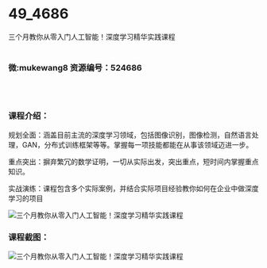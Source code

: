 # 49_4686
三个月教你从零入门人工智能！深度学习精华实践课程
<br/></br>
<h3>微:mukewang8 资源编号：524686</h3>
<br/></br>
<h3>课程介绍：</h3>
<p>规划全面：涵盖目前主流的<a title="查看与 深度学习 相关的文章" target="_blank">深度学习</a>领域，包括图像识别，图像检测，自然语言处理，GAN，分布式训练框架等等。掌握每一项技能都能在从事该领域迈进一步。</p>
<p>重点突出：摒弃繁冗的数学证明，一切从实际出发，突出重点，短时间内掌握重点知识。</p>
<p>实战演练：课程包含多个实际案例，并结合实际项目经验教你如何在企业中做深度学习的项目</p>
<p><img src="https://www.ko996.com/wp-content/uploads/img/2019/02/4-8-300x169.png" alt="三个月教你从零入门人工智能！深度学习精华实践课程"></p>
<h3>课程截图：</h3>
<p><img src="https://www.ko996.com/wp-content/uploads/img/2019/02/1-23.png" alt="三个月教你从零入门人工智能！深度学习精华实践课程"></p>
